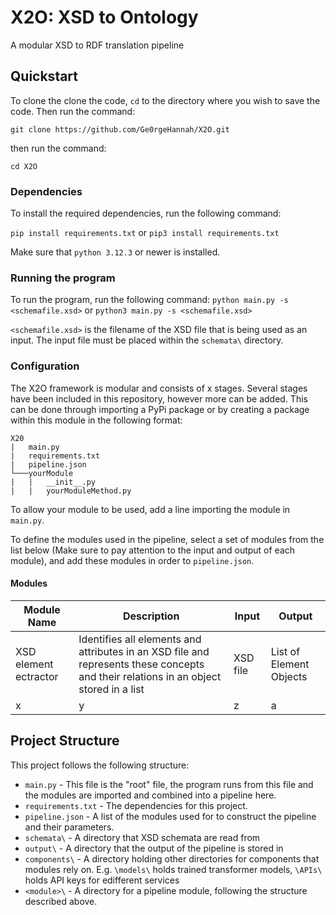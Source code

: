 # X2O: XSD to Ontology
A modular XSD to RDF translation pipeline

## Quickstart
To clone the clone the code, `cd` to the directory where you wish to save the code. Then run the command:

`git clone https://github.com/Ge0rgeHannah/X2O.git`

then run the command:

`cd X2O`

### Dependencies

To install the required dependencies, run the following command:

`pip install requirements.txt` or `pip3 install requirements.txt`

Make sure that `python 3.12.3` or newer is installed.

### Running the program

To run the program, run the following command:
`python main.py -s <schemafile.xsd>` or `python3 main.py -s <schemafile.xsd>`

`<schemafile.xsd>` is the filename of the XSD file that is being used as an input. The input file must be placed within the `schemata\` directory.

### Configuration

The X2O framework is modular and consists of x stages. Several stages have been included in this repository, however more can be added. This can be done through importing a PyPi package or by creating a package within this module in the following format:

```
X20
|   main.py
|   requirements.txt
|   pipeline.json
└───yourModule
|   |   __init__.py
|   |   yourModuleMethod.py
```

To allow your module to be used, add a line importing the module in `main.py`.

To define the modules used in the pipeline, select a set of modules from the list below (Make sure to pay attention to the input and output of each module), and add these modules in order to `pipeline.json`.

#### Modules

| Module Name | Description | Input | Output |
| ----------- | ----------- | ----- | ------ |
| XSD element ectractor | Identifies all elements and attributes in an XSD file and represents these concepts and their relations in an object stored in a list | XSD file | List of Element Objects |
| x | y | z | a |

## Project Structure

This project follows the following structure:

- `main.py` - This file is the "root" file, the program runs from this file and the modules are imported and combined into a pipeline here.
- `requirements.txt` - The dependencies for this project.
- `pipeline.json` - A list of the modules used for to construct the pipeline and their parameters.
- `schemata\` - A directory that XSD schemata are read from
- `output\` - A directory that the output of the pipeline is stored in
- `components\` - A directory holding other directories for components that modules rely on. E.g. `\models\` holds trained transformer models, `\APIs\` holds API keys for edifferent services
- `<module>\` - A directory for a pipeline module, following the structure described above.
